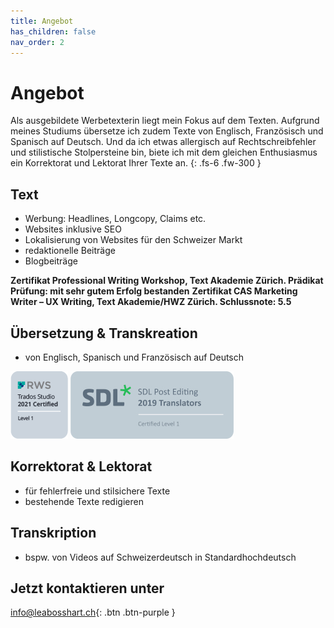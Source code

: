 ```yaml
---
title: Angebot
has_children: false
nav_order: 2
---
```


# Angebot

Als ausgebildete Werbetexterin liegt mein Fokus auf dem Texten. Aufgrund meines Studiums übersetze ich zudem Texte von Englisch, Französisch und Spanisch auf Deutsch. Und da ich etwas allergisch auf Rechtschreibfehler und stilistische Stolpersteine bin, biete ich mit dem gleichen Enthusiasmus ein Korrektorat und Lektorat Ihrer Texte an.
{: .fs-6 .fw-300 }

## Text

- Werbung: Headlines, Longcopy, Claims etc.
- Websites inklusive SEO
- Lokalisierung von Websites für den Schweizer Markt
- redaktionelle Beiträge
- Blogbeiträge

**Zertifikat Professional Writing Workshop, Text Akademie Zürich. Prädikat Prüfung: mit sehr gutem Erfolg bestanden**
**Zertifikat CAS Marketing Writer – UX Writing, Text Akademie/HWZ Zürich. Schlussnote: 5.5**

## Übersetzung & Transkreation

- von Englisch, Spanisch und Französisch auf Deutsch

![](images/trados-studio-2021-certified-level-1-badge2-rws.png)
![](images/SDL_badges_Postediting_Cert_280X116.jpg)

## Korrektorat & Lektorat

- für fehlerfreie und stilsichere Texte
- bestehende Texte redigieren

## Transkription

- bspw. von Videos auf Schweizerdeutsch in Standardhochdeutsch

## Jetzt kontaktieren unter
[info@leabosshart.ch](mailto:info@leabosshart.ch){: .btn .btn-purple }

<!-- Google tag (gtag.js) -->
<script async src="https://www.googletagmanager.com/gtag/js?id=AW-11385788455"></script>
<script>
  window.dataLayer = window.dataLayer || [];
  function gtag(){dataLayer.push(arguments);}
  gtag('js', new Date());

  gtag('config', 'AW-11385788455');
</script>
